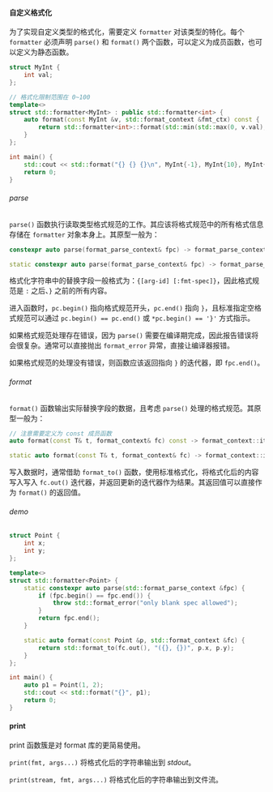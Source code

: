 #### 自定义格式化
为了实现自定义类型的格式化，需要定义 `formatter` 对该类型的特化。每个 `formatter` 必须声明 `parse()` 和 `format()` 两个函数，可以定义为成员函数，也可以定义为静态函数。
```cpp
struct MyInt {
    int val;
};

// 格式化限制范围在 0~100
template<>
struct std::formatter<MyInt> : public std::formatter<int> {
    auto format(const MyInt &v, std::format_context &fmt_ctx) const {
        return std::formatter<int>::format(std::min(std::max(0, v.val), 100), fmt_ctx);
    }
};

int main() {
    std::cout << std::format("{} {} {}\n", MyInt{-1}, MyInt{10}, MyInt{200});
    return 0;
}
```

###### parse
`parse()` 函数执行读取类型格式规范的工作。其应该将格式规范中的所有格式信息存储在 `formatter` 对象本身上。其原型一般为：
```cpp
constexpr auto parse(format_parse_context& fpc) -> format_parse_context::iterator;

static constexpr auto parse(format_parse_context& fpc) -> format_parse_context::iterator;
```

格式化字符串中的替换字段一般格式为：`{[arg-id] [:fmt-spec]}`，因此格式规范是 `:` 之后、`}` 之前的所有内容。

进入函数时，`pc.begin()` 指向格式规范开头，`pc.end()` 指向 `}`，且标准指定空格式规范可以通过 `pc.begin() == pc.end()` 或 `*pc.begin() == '}'` 方式指示。

如果格式规范处理存在错误，因为 `parse()` 需要在编译期完成，因此报告错误将会很复杂。通常可以直接抛出 `format_error` 异常，直接让编译器报错。

如果格式规范的处理没有错误，则函数应该返回指向 `}` 的迭代器，即 `fpc.end()`。

###### format
`format()` 函数输出实际替换字段的数据，且考虑 `parse()` 处理的格式规范。其原型一般为：
```cpp
// 注意需要定义为 const 成员函数
auto format(const T& t, format_context& fc) const -> format_context::iterator;

static auto format(const T& t, format_context& fc) -> format_context::iterator;
```

写入数据时，通常借助 `format_to()` 函数，使用标准格式化，将格式化后的内容写入写入 `fc.out()` 迭代器，并返回更新的迭代器作为结果。其返回值可以直接作为 `format()` 的返回值。

###### demo
```cpp
struct Point {
    int x;
    int y;
};

template<>
struct std::formatter<Point> {
    static constexpr auto parse(std::format_parse_context &fpc) {
        if (fpc.begin() == fpc.end()) {
            throw std::format_error("only blank spec allowed");
        }
        return fpc.end();
    }

    static auto format(const Point &p, std::format_context &fc) {
        return std::format_to(fc.out(), "({}, {})", p.x, p.y);
    }
};

int main() {
    auto p1 = Point(1, 2);
    std::cout << std::format("{}", p1);
    return 0;
}
```

#### print

print 函数簇是对 format 库的更简易使用。

`print(fmt, args...)` 将格式化后的字符串输出到 _stdout_。

`print(stream, fmt, args...)` 将格式化后的字符串输出到文件流。

